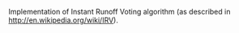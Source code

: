 Implementation of Instant Runoff Voting algorithm (as described in
http://en.wikipedia.org/wiki/IRV).
